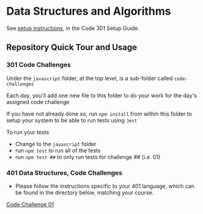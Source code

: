 # Data Structures and Algorithms

See [setup instructions](https://codefellows.github.io/setup-guide/code-301/3-code-challenges), in the Code 301 Setup Guide.

## Repository Quick Tour and Usage

### 301 Code Challenges

Under the `javascript` folder, at the top level, is a sub-folder called `code-challenges`

Each day, you'll add one new file to this folder to do your work for the day's assigned code challenge

If you have not already done so, run `npm install` from within this folder to setup your system to be able to run tests using `Jest`

To run your tests

- Change to the `javascript` folder
- run `npm test` to run all of the tests
- run `npm test ##` to only run tests for challenge ## (i.e. 01)

### 401 Data Structures, Code Challenges

- Please follow the instructions specific to your 401 language, which can be found in the directory below, matching your course.

[Code Challenge 01](https://mikeshen926191.invisionapp.com/freehand/Code-Challenge-01-sv3HJUCTn?dsid_h=636e74e165c5531051b0873e4688b39f544ff7ad527c03572b07ffa9374a3fa2&uid_h=cb08dec7ece6a9f52098e8b9edfd4330e40a53876f81c120382ecff9ccb5784d)
